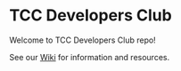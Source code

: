# TCC Developers Club
Welcome to TCC Developers Club repo!

See our [Wiki](https://github.com/rgschmitz1/tcc-dev-club/wiki) for information and resources.
